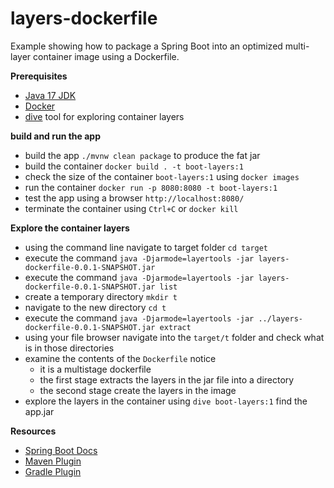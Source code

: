 # layers-dockerfile 

Example showing how to package a Spring Boot into an optimized multi-layer container 
image using a Dockerfile. 

**Prerequisites** 

* [Java 17 JDK](https://adoptium.net/)
* [Docker](https://www.docker.com/products/docker-desktop) 
* [dive](https://github.com/wagoodman/dive) tool for exploring container layers 

**build and run the app** 

* build the app `./mvnw clean package` to produce the fat jar 
* build the container `docker build . -t boot-layers:1` 
* check the size of the container `boot-layers:1` using `docker images` 
* run the container `docker run -p 8080:8080 -t boot-layers:1`
* test the app using a browser `http://localhost:8080/`
* terminate the container using `Ctrl+C` or `docker kill`

**Explore the container layers**
* using the command line navigate to target folder `cd target`
* execute the command `java -Djarmode=layertools -jar layers-dockerfile-0.0.1-SNAPSHOT.jar`
* execute the command `java -Djarmode=layertools -jar layers-dockerfile-0.0.1-SNAPSHOT.jar list`
* create a temporary directory `mkdir t`
* navigate to the new directory `cd t`
* execute the command `java -Djarmode=layertools -jar ../layers-dockerfile-0.0.1-SNAPSHOT.jar extract`
* using your file browser navigate into the `target/t` folder and check what is in those directories
* examine the contents of the `Dockerfile` notice 
  * it is a multistage dockerfile  
  * the first stage extracts the layers in the jar file into a directory 
  * the second stage create the layers in the image
* explore the layers in the container using `dive boot-layers:1` find the app.jar 

**Resources**

* [Spring Boot Docs](https://docs.spring.io/spring-boot/docs/current/reference/html/container-images.html#container-images.efficient-images.layering)
* [Maven Plugin](https://docs.spring.io/spring-boot/docs/current/maven-plugin/reference/htmlsingle/#build-image)
* [Gradle Plugin](https://docs.spring.io/spring-boot/docs/current/gradle-plugin/reference/htmlsingle/#build-image)